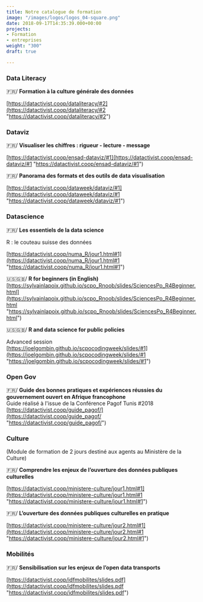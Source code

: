 ```yaml
---
title: Notre catalogue de formation
image: "/images/logos/logos_04-square.png"
date: 2018-09-17T14:35:39.000+00:00
projects:
- Formation
- entreprises
weight: "300"
draft: true

---
```

### Data Literacy

🇫🇷/ **Formation à la culture générale des données** 

[https://datactivist.coop/dataliteracy/#2](https://datactivist.coop/dataliteracy/#2 "https://datactivist.coop/dataliteracy/#2")


### Dataviz

🇫🇷/ **Visualiser les chiffres : rigueur - lecture - message** 

[https://datactivist.coop/ensad-dataviz/#1](https://datactivist.coop/ensad-dataviz/#1 "https://datactivist.coop/ensad-dataviz/#1")

🇫🇷/ **Panorama des formats et des outils de data visualisation**

[https://datactivist.coop/dataweek/dataviz/#1](https://datactivist.coop/dataweek/dataviz/#1 "https://datactivist.coop/dataweek/dataviz/#1")


### Datascience

🇫🇷/ **Les essentiels de la data science**

R : le couteau suisse des données

[https://datactivist.coop/numa_R/jour1.html#1](https://datactivist.coop/numa_R/jour1.html#1 "https://datactivist.coop/numa_R/jour1.html#1")   
  
🇺🇸🇬🇧/ **R for beginners (in English)**  
[https://sylvainlapoix.github.io/scpo_Rnoob/slides/SciencesPo_R4Beginner.html](https://sylvainlapoix.github.io/scpo_Rnoob/slides/SciencesPo_R4Beginner.html "https://sylvainlapoix.github.io/scpo_Rnoob/slides/SciencesPo_R4Beginner.html")

  
🇺🇸🇬🇧/ **R and data science for public policies**

Advanced session   
[https://joelgombin.github.io/scpocodingweek/slides/#1](https://joelgombin.github.io/scpocodingweek/slides/#1 "https://joelgombin.github.io/scpocodingweek/slides/#1")


###  Open Gov
  
🇫🇷/ **Guide des bonnes pratiques et expériences réussies du gouvernement ouvert en Afrique francophone**  
Guide réalisé à l'issue de la Conférence Pagof Tunis #2018  
[https://datactivist.coop/guide_pagof/](https://datactivist.coop/guide_pagof/ "https://datactivist.coop/guide_pagof/")


### Culture

(Module de formation de 2 jours destiné aux agents au Ministère de la Culture)

🇫🇷/ **Comprendre les enjeux de l’ouverture des données publiques culturelles** 

[https://datactivist.coop/ministere-culture/jour1.html#1](https://datactivist.coop/ministere-culture/jour1.html#1 "https://datactivist.coop/ministere-culture/jour1.html#1")

🇫🇷/ **L’ouverture des données publiques culturelles en pratique** 

[https://datactivist.coop/ministere-culture/jour2.html#1](https://datactivist.coop/ministere-culture/jour2.html#1 "https://datactivist.coop/ministere-culture/jour2.html#1")


### Mobilités

🇫🇷/ **Sensibilisation sur les enjeux de l’open data transports**

[https://datactivist.coop/idfmobilites/slides.pdf](https://datactivist.coop/idfmobilites/slides.pdf "https://datactivist.coop/idfmobilites/slides.pdf")